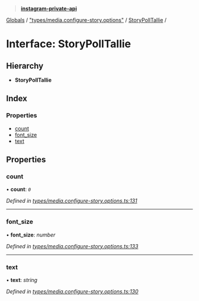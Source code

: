 > **[instagram-private-api](../README.md)**

[Globals](../README.md) / ["types/media.configure-story.options"](../modules/_types_media_configure_story_options_.md) / [StoryPollTallie](_types_media_configure_story_options_.storypolltallie.md) /

# Interface: StoryPollTallie

## Hierarchy

* **StoryPollTallie**

## Index

### Properties

* [count](_types_media_configure_story_options_.storypolltallie.md#count)
* [font_size](_types_media_configure_story_options_.storypolltallie.md#font_size)
* [text](_types_media_configure_story_options_.storypolltallie.md#text)

## Properties

###  count

• **count**: *`0`*

*Defined in [types/media.configure-story.options.ts:131](https://github.com/dilame/instagram-private-api/blob/173bc62/src/types/media.configure-story.options.ts#L131)*

___

###  font_size

• **font_size**: *number*

*Defined in [types/media.configure-story.options.ts:133](https://github.com/dilame/instagram-private-api/blob/173bc62/src/types/media.configure-story.options.ts#L133)*

___

###  text

• **text**: *string*

*Defined in [types/media.configure-story.options.ts:130](https://github.com/dilame/instagram-private-api/blob/173bc62/src/types/media.configure-story.options.ts#L130)*